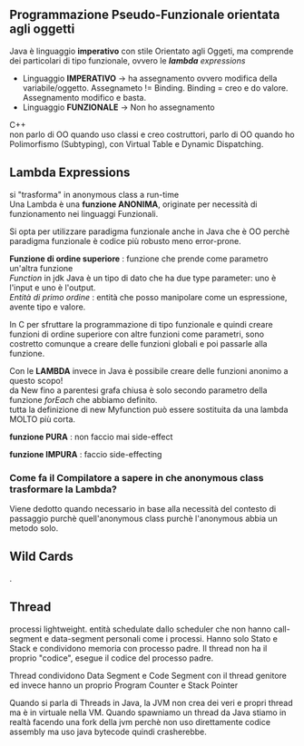 ## Programmazione Pseudo-Funzionale orientata agli oggetti
Java è linguaggio **imperativo** con stile Orientato agli Oggeti, ma comprende dei particolari di tipo funzionale, 
ovvero le _**lambda** expressions_ 

- Linguaggio **IMPERATIVO** -> ha assegnamento ovvero modifica della variabile/oggetto.
Assegnameto != Binding. Binding = creo e do valore. Assegnamento modifico e basta.
- Linguaggio **FUNZIONALE** -> Non ho assegnamento

C++  
non parlo di OO quando uso classi e creo costruttori, parlo di OO quando ho Polimorfismo (Subtyping), con Virtual 
Table e Dynamic Dispatching. 

## Lambda Expressions
si "trasforma" in anonymous class a run-time  
Una Lambda è una **funzione ANONIMA**, originate per necessità di funzionamento nei linguaggi Funzionali.

Si opta per utilizzare paradigma funzionale anche in Java che è OO perchè paradigma funzionale è codice più robusto meno
error-prone.

**Funzione di ordine superiore** : funzione che prende come parametro un'altra funzione  
_Function_ in jdk Java è un tipo di dato che ha due type parameter: uno è l'input e uno è l'output.  
_Entità di primo ordine_ : entità che posso manipolare come un espressione, avente tipo e valore.

In C per sfruttare la programmazione di tipo funzionale e quindi creare funzioni di ordine superiore con altre funzioni 
come parametri, sono costretto comunque a creare delle funzioni globali e poi passarle alla funzione.  

Con le **LAMBDA** invece in Java è possibile creare delle funzioni anonimo a questo scopo!   
da New fino a parentesi grafa chiusa è solo secondo parametro della funzione _forEach_ che abbiamo definito.  
tutta la definizione di new Myfunction può essere sostituita da una lambda MOLTO più corta.  

**funzione PURA** : non faccio mai side-effect

**funzione IMPURA** : faccio side-effecting

### Come fa il Compilatore a sapere in che anonymous class trasformare la Lambda?
Viene dedotto quando necessario in base alla necessità del contesto di passaggio purchè quell'anonymous class purchè 
l'anonymous abbia un metodo solo.

## Wild Cards 
.

## Thread
processi lightweight. entità schedulate dallo scheduler che non hanno call-segment e data-segment personali come 
i processi. Hanno solo Stato e Stack e condividono memoria con processo padre. Il thread non ha il proprio "codice", 
esegue il codice del processo padre.

Thread condividono Data Segment e Code Segment con il thread genitore ed invece hanno un proprio Program Counter e 
Stack Pointer

Quando si parla di Threads in Java, la JVM non crea dei veri e propri thread ma è in virtuale nella VM. Quando spawniamo
un thread da Java stiamo in realtà facendo una fork della jvm perchè non uso direttamente codice assembly ma uso java 
bytecode quindi crasherebbe.

